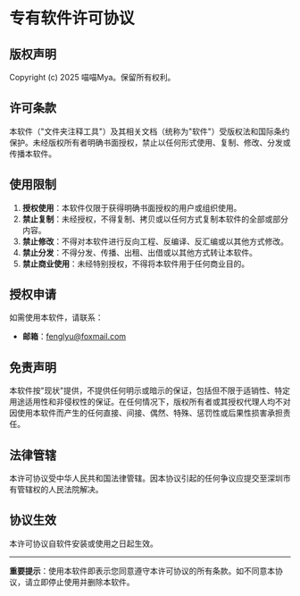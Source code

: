 # 专有软件许可协议

## 版权声明

Copyright (c) 2025 喵喵Mya。保留所有权利。

## 许可条款

本软件（"文件夹注释工具"）及其相关文档（统称为"软件"）受版权法和国际条约保护。未经版权所有者明确书面授权，禁止以任何形式使用、复制、修改、分发或传播本软件。

## 使用限制

1. **授权使用**：本软件仅限于获得明确书面授权的用户或组织使用。
2. **禁止复制**：未经授权，不得复制、拷贝或以任何方式复制本软件的全部或部分内容。
3. **禁止修改**：不得对本软件进行反向工程、反编译、反汇编或以其他方式修改。
4. **禁止分发**：不得分发、传播、出租、出借或以其他方式转让本软件。
5. **禁止商业使用**：未经特别授权，不得将本软件用于任何商业目的。

## 授权申请

如需使用本软件，请联系：
- **邮箱**：fenglyu@foxmail.com

## 免责声明

本软件按"现状"提供，不提供任何明示或暗示的保证，包括但不限于适销性、特定用途适用性和非侵权性的保证。在任何情况下，版权所有者或其授权代理人均不对因使用本软件而产生的任何直接、间接、偶然、特殊、惩罚性或后果性损害承担责任。

## 法律管辖

本许可协议受中华人民共和国法律管辖。因本协议引起的任何争议应提交至深圳市有管辖权的人民法院解决。

## 协议生效

本许可协议自软件安装或使用之日起生效。

---

**重要提示**：使用本软件即表示您同意遵守本许可协议的所有条款。如不同意本协议，请立即停止使用并删除本软件。
